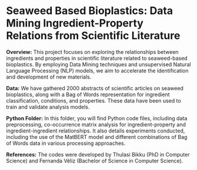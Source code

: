 # Seaweed Based Bioplastics: Data Mining Ingredient-Property Relations from Scientific Literature

**Overview:**
This project focuses on exploring the relationships between ingredients and properties in scientific literature related to seaweed-based bioplastics. By employing Data Mining techniques and unsupervised Natural Language Processing (NLP) models, we aim to accelerate the identification and development of new materials.

**Data:**
We have gathered 2000 abstracts of scientific articles on seaweed bioplastics, along with a Bag of Words representation for ingredient classification, conditions, and properties. These data have been used to train and validate analysis models.

**Python Folder:**
In this folder, you will find Python code files, including data preprocessing, co-occurrence matrix analysis for ingredient-property and ingredient-ingredient relationships. It also details experiments conducted, including the use of the MatBERT model and different combinations of Bag of Words data in various processing approaches.

**References:**
The codes were developed by Thulasi Bikku (PhD in Computer Science) and Fernanda Véliz (Bachelor of Science in Computer Science).

